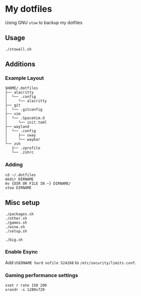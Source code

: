 # My dotfiles

Using GNU `stow` to backup my dotfiles

## Usage
```
./stowall.sh
```

## Additions

### Example Layout
```
$HOME/.dotfiles
├── alacritty
│  └── .config
│     └── alacritty
├── git
│  └── .gitconfig
├── vim
│  └── .SpaceVim.d
│     └── init.toml
├── wayland
│  └── .config
│     ├── sway
│     └── waybar
└── zsh
   ├── .zprofile
   └── .zshrc
```

### Adding
```
cd ~/.dotfiles
mkdir DIRNAME
mv {DIR OR FILE IN ~} DIRNAME/
stow DIRNAME
```

## Misc setup
```
./packages.sh
./other.sh
./games.sh
./wine.sh
./setup.sh

./big.sh
```

### Enable Esync
Add `USERNAME hard nofile 524288` to `/etc/security/limits.conf`.

### Gaming performance settings
```
xset r rate 150 200
xrandr -s 1280x720
```
